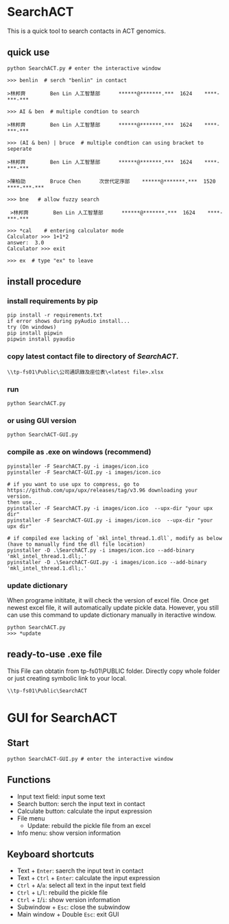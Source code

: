 # SearchACT

This is a quick tool to search contacts in ACT genomics.

## quick use

```
python SearchACT.py # enter the interactive window

>>> benlin  # serch "benlin" in contact

>林邦齊        Ben Lin 人工智慧部      ******@*******.***  1624    ****-***-***

>>> AI & ben  # multiple condtion to search

>林邦齊        Ben Lin 人工智慧部      ******@*******.***  1624    ****-***-***

>>> (AI & ben) | bruce  # multiple condtion can using bracket to seperate

>林邦齊        Ben Lin 人工智慧部      ******@*******.***  1624    ****-***-***

>陳柏劭        Bruce Chen      次世代定序部    ******@*******.***  1520    ****-***-***

>>> bne   # allow fuzzy search

 >林邦齊        Ben Lin 人工智慧部      ******@*******.***  1624    ****-***-***

>>> *cal    # entering calculator mode
Calculator >>> 1+1*2
answer:  3.0
Calculator >>> exit

>>> ex  # type "ex" to leave
```

## install procedure

### install requirements by pip

```
pip install -r requirements.txt
if error shows during pyAudio install...
try (On windows)
pip install pipwin
pipwin install pyaudio
```

### copy latest contact file to directory of *SearchACT*.

```
\\tp-fs01\Public\公司通訊錄及座位表\<latest file>.xlsx
```

### run

```
python SearchACT.py
```

### or using GUI version

```
python SearchACT-GUI.py
```

### compile as .exe on windows (recommend)

```
pyinstaller -F SearchACT.py -i images/icon.ico 
pyinstaller -F SearchACT-GUI.py -i images/icon.ico 

# if you want to use upx to compress, go to https://github.com/upx/upx/releases/tag/v3.96 downloading your version.
then use...
pyinstaller -F SearchACT.py -i images/icon.ico  --upx-dir "your upx dir"
pyinstaller -F SearchACT-GUI.py -i images/icon.ico  --upx-dir "your upx dir"

# if compiled exe lacking of `mkl_intel_thread.1.dll`, modify as below (have to manually find the dll file location)
pyinstaller -D .\SearchACT.py -i images/icon.ico --add-binary 'mkl_intel_thread.1.dll;.'
pyinstaller -D .\SearchACT-GUI.py -i images/icon.ico --add-binary 'mkl_intel_thread.1.dll;.'
```

### update dictionary 
When programe inititate, it will check the version of excel file. Once get newest excel file, it will automatically update pickle data. However, you still can use this command to update dictionary manually in iteractive window.

```
python SearchACT.py
>>> *update
```

## ready-to-use .exe file 
This File can obtatin from tp-fs01\PUBLIC folder. Directly copy whole folder or just creating symbolic link to your local.

```
\\tp-fs01\Public\SearchACT
```

# GUI for SearchACT

## Start

```
python SearchACT-GUI.py # enter the interactive window
```

## Functions

- Input text field: input some text
- Search button: serch the input text in contact
- Calculate button: calculate the input expression
- File menu
  - Update: rebuild the pickle file from an excel
- Info menu: show version information

## Keyboard shortcuts

- Text + `Enter`: saerch the input text in contact
- Text + `Ctrl` + `Enter`: calculate the input expression
- `Ctrl` + `A`/`a`: select all text in the input text field
- `Ctrl` + `L`/`l`: rebuild the pickle file
- `Ctrl` + `I`/`i`: show version information
- Subwindow + `Esc`: close the subwindow
- Main window + Double `Esc`: exit GUI
